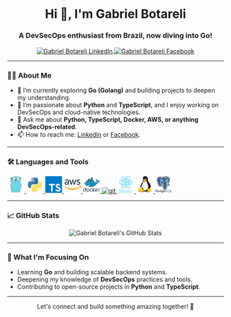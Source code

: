 <h1 align="center">Hi 👋, I'm Gabriel Botareli</h1>
<h3 align="center">A DevSecOps enthusiast from Brazil, now diving into Go!</h3>

<p align="center">
  <a href="https://linkedin.com/in/gabriel-botareli23" target="blank">
    <img align="center" src="https://raw.githubusercontent.com/rahuldkjain/github-profile-readme-generator/master/src/images/icons/Social/linked-in-alt.svg" alt="Gabriel Botareli LinkedIn" height="30" width="40" />
  </a>
  <a href="https://www.facebook.com/gabriel.botareli.9" target="blank">
    <img align="center" src="https://raw.githubusercontent.com/rahuldkjain/github-profile-readme-generator/master/src/images/icons/Social/facebook.svg" alt="Gabriel Botareli Facebook" height="30" width="40" />
  </a>
</p>

---

### 👨‍💻 About Me
- 🔭 I’m currently exploring **Go (Golang)** and building projects to deepen my understanding.
- 🌱 I’m passionate about **Python** and **TypeScript**, and I enjoy working on DevSecOps and cloud-native technologies.
- 💬 Ask me about **Python, TypeScript, Docker, AWS, or anything DevSecOps-related**.
- 📫 How to reach me: [LinkedIn](https://www.linkedin.com/in/gabriel-botareli23/) or [Facebook](https://www.facebook.com/gabriel.botareli.9).

---

### 🛠️ Languages and Tools
<p align="left">
  <!-- Go -->
  <a href="https://golang.org" target="_blank"> 
    <img src="https://raw.githubusercontent.com/devicons/devicon/master/icons/go/go-original.svg" alt="go" width="40" height="40"/> 
  </a>
  <!-- Python -->
  <a href="https://www.python.org" target="_blank"> 
    <img src="https://raw.githubusercontent.com/devicons/devicon/master/icons/python/python-original.svg" alt="python" width="40" height="40"/> 
  </a>
  <!-- TypeScript -->
  <a href="https://www.typescriptlang.org" target="_blank"> 
    <img src="https://raw.githubusercontent.com/devicons/devicon/master/icons/typescript/typescript-original.svg" alt="typescript" width="40" height="40"/> 
  </a>
  <!-- AWS -->
  <a href="https://aws.amazon.com" target="_blank"> 
    <img src="https://raw.githubusercontent.com/devicons/devicon/master/icons/amazonwebservices/amazonwebservices-original-wordmark.svg" alt="aws" width="40" height="40"/> 
  </a>
  <!-- Docker -->
  <a href="https://www.docker.com" target="_blank"> 
    <img src="https://raw.githubusercontent.com/devicons/devicon/master/icons/docker/docker-original-wordmark.svg" alt="docker" width="40" height="40"/> 
  </a>
  <!-- Git -->
  <a href="https://git-scm.com" target="_blank"> 
    <img src="https://www.vectorlogo.zone/logos/git-scm/git-scm-icon.svg" alt="git" width="40" height="40"/> 
  </a>
  <!-- React -->
  <a href="https://reactjs.org" target="_blank"> 
    <img src="https://raw.githubusercontent.com/devicons/devicon/master/icons/react/react-original-wordmark.svg" alt="react" width="40" height="40"/> 
  </a>
  <!-- Linux -->
  <a href="https://www.linux.org" target="_blank"> 
    <img src="https://raw.githubusercontent.com/devicons/devicon/master/icons/linux/linux-original.svg" alt="linux" width="40" height="40"/> 
  </a>
  <!-- Postgres -->
  <a href="https://www.postgresql.org" target="_blank"> 
    <img src="https://raw.githubusercontent.com/devicons/devicon/master/icons/postgresql/postgresql-original-wordmark.svg" alt="postgresql" width="40" height="40"/> 
  </a>
</p>

---

### 📈 GitHub Stats
<p align="center">
  <img src="https://github-readme-stats.vercel.app/api?username=nx23&show_icons=true&theme=dark" alt="Gabriel Botareli's GitHub Stats" />
</p>

---

### 🎯 What I'm Focusing On
- Learning **Go** and building scalable backend systems.
- Deepening my knowledge of **DevSecOps** practices and tools.
- Contributing to open-source projects in **Python** and **TypeScript**.

---

<p align="center">Let's connect and build something amazing together! 🚀</p>
